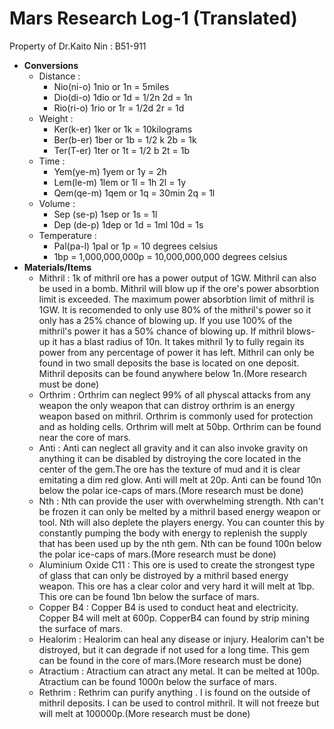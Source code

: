 # Mars Research Log-1 (Translated)
Property of Dr.Kaito Nin : B51-911 
+ **Conversions**
   - Distance : 
     - Nio(ni-o) 1nio or 1n = 5miles
     - Dio(di-o) 1dio or 1d = 1/2n  2d = 1n
     - Rio(ri-o) 1rio or 1r = 1/2d  2r = 1d 
   - Weight :
     - Ker(k-er) 1ker or 1k = 10kilograms
     - Ber(b-er) 1ber or 1b = 1/2 k   2b = 1k
     - Ter(T-er) 1ter or 1t = 1/2 b   2t = 1b 
   - Time :
     - Yem(ye-m) 1yem or 1y = 2h
     - Lem(le-m) 1lem or 1l = 1h   2l = 1y
     - Qem(qe-m) 1qem or 1q = 30min  2q = 1l
   - Volume :
     - Sep (se-p) 1sep or 1s = 1l
     - Dep (de-p) 1dep or 1d = 1ml  10d = 1s 
   - Temperature : 
     - Pal(pa-l) 1pal or 1p = 10 degrees celsius
     - 1bp = 1,000,000,000p = 10,000,000,000 degrees celsius
+ **Materials/Items**
   - Mithril :
       1k of mithril ore has a power output of 1GW. Mithril can also be used in a bomb. Mithril will blow up if the ore's power absorbtion limit is exceeded. The maximum power absorbtion limit of mithril is 1GW. It is recomended to only 
     use 80% of the mithril's power so it only has a 25% chance of blowing up. If you use 100% of the mithril's power it has a 50% chance of blowing up. If mithril blows-up it has a blast radius of 10n. It takes mithril 1y to fully 
     regain its power from any percentage of power it has left. Mithril can only be found in two small deposits the base is located on one deposit. Mithril deposits can be found anywhere below 1n.(More research must be done)
   - Orthrim :
       Orthrim can neglect 99% of all physcal attacks from any weapon the only weapon that can distroy orthrim is an energy weapon based on mithril. Orthrim is commonly used for protection and as holding cells. Orthrim will melt at 50bp.
     Orthrim can be found near the core of mars.
   - Anti :
       Anti can neglect all gravity and it can also invoke gravity on anything it can be disabled by distroying the core located in the center of the gem.The ore has the texture of mud and it is clear emitating a dim red glow. Anti will 
     melt at  20p. Anti can  be found 10n below the polar ice-caps of mars.(More research must be done)
   - Nth :
       Nth can provide the user with overwhelming strength. Nth can't be frozen it can only be melted by a mithril based energy weapon or tool. Nth will also deplete the players energy. You can counter this by constantly pumping 
     the body with energy to replenish the supply that has been used up by the nth gem. Nth can be found 100n below the polar ice-caps of mars.(More research must be done)
   - Aluminium Oxide C11 :
       This ore is used to create the strongest type of glass that can only be distroyed by a mithril based energy weapon. This ore has a clear color and very hard it will melt at 1bp. This ore can be found 1bn below the surface of mars.
   - Copper B4 :
       Copper B4 is used to conduct heat and electricity. Copper B4 will melt at 600p. CopperB4 can found by strip mining the surface of mars.
   - Healorim :
       Healorim can heal any disease or injury. Healorim can't be distroyed, but it can degrade if not used for a long time. This gem can be found in the core of mars.(More research must be done)
   - Atractium :
       Atractium can atract any metal. It can be melted at 100p. Atractium can be found 1000n below the surface of mars.
   - Rethrim :
       Rethrim can purify anything . I is found on the outside of mithril deposits. I can be used to control mithril. It will not freeze but will melt at 100000p.(More research must be done)
